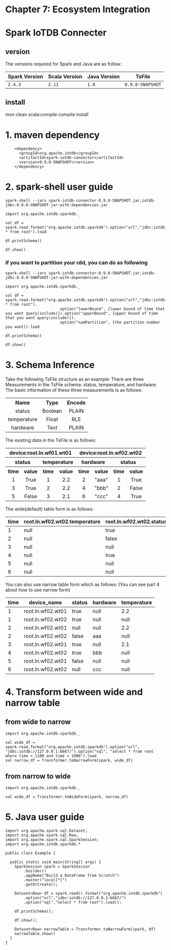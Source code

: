 <!--

    Licensed to the Apache Software Foundation (ASF) under one
    or more contributor license agreements.  See the NOTICE file
    distributed with this work for additional information
    regarding copyright ownership.  The ASF licenses this file
    to you under the Apache License, Version 2.0 (the
    "License"); you may not use this file except in compliance
    with the License.  You may obtain a copy of the License at

        http://www.apache.org/licenses/LICENSE-2.0

    Unless required by applicable law or agreed to in writing,
    software distributed under the License is distributed on an
    "AS IS" BASIS, WITHOUT WARRANTIES OR CONDITIONS OF ANY
    KIND, either express or implied.  See the License for the
    specific language governing permissions and limitations
    under the License.

-->
# Chapter 7: Ecosystem Integration
# Spark IoTDB Connecter
## version

The versions required for Spark and Java are as follow:

| Spark Version | Scala Version | Java Version | TsFile |
| ------------- | ------------- | ------------ |------------ |
| `2.4.3`        | `2.11`        | `1.8`        | `0.9.0-SNAPSHOT`|


## install
mvn clean scala:compile compile install


# 1. maven dependency

```
    <dependency>
      <groupId>org.apache.iotdb</groupId>
      <artifactId>spark-iotdb-connector</artifactId>
      <version>0.9.0-SNAPSHOT</version>
    </dependency>
```


# 2. spark-shell user guide

```
spark-shell --jars spark-iotdb-connector-0.9.0-SNAPSHOT.jar,iotdb-jdbc-0.9.0-SNAPSHOT-jar-with-dependencies.jar

import org.apache.iotdb.sparkdb._

val df = spark.read.format("org.apache.iotdb.sparkdb").option("url","jdbc:iotdb://127.0.0.1:6667/").option("sql","select * from root").load

df.printSchema()

df.show()
```

### if you want to partition your rdd, you can do as following
```
spark-shell --jars spark-iotdb-connector-0.9.0-SNAPSHOT.jar,iotdb-jdbc-0.9.0-SNAPSHOT-jar-with-dependencies.jar

import org.apache.iotdb.sparkdb._

val df = spark.read.format("org.apache.iotdb.sparkdb").option("url","jdbc:iotdb://127.0.0.1:6667/").option("sql","select * from root").
                        option("lowerBound", [lower bound of time that you want query(include)]).option("upperBound", [upper bound of time that you want query(include)]).
                        option("numPartition", [the partition number you want]).load

df.printSchema()

df.show()
```

# 3. Schema Inference

Take the following TsFile structure as an example: There are three Measurements in the TsFile schema: status, temperature, and hardware. The basic information of these three measurements is as follows:

<center>
<table style="text-align:center">
	<tr><th colspan="2">Name</th><th colspan="2">Type</th><th colspan="2">Encode</th></tr>
	<tr><td colspan="2">status</td><td colspan="2">Boolean</td><td colspan="2">PLAIN</td></tr>
	<tr><td colspan="2">temperature</td><td colspan="2">Float</td><td colspan="2">RLE</td></tr>
	<tr><td colspan="2">hardware</td><td colspan="2">Text</td><td colspan="2">PLAIN</td></tr>
</table>
</center>

The existing data in the TsFile is as follows:


<center>
<table style="text-align:center">
	<tr><th colspan="4">device:root.ln.wf01.wt01</th><th colspan="4">device:root.ln.wf02.wt02</th></tr>
	<tr><th colspan="2">status</th><th colspan="2">temperature</th><th colspan="2">hardware</th><th colspan="2">status</th></tr>
	<tr><th>time</th><th>value</td><th>time</th><th>value</td><th>time</th><th>value</th><th>time</th><th>value</td></tr>
	<tr><td>1</td><td>True</td><td>1</td><td>2.2</td><td>2</td><td>"aaa"</td><td>1</td><td>True</td></tr>
	<tr><td>3</td><td>True</td><td>2</td><td>2.2</td><td>4</td><td>"bbb"</td><td>2</td><td>False</td></tr>
	<tr><td>5</td><td> False </td><td>3</td><td>2.1</td><td>6</td><td>"ccc"</td><td>4</td><td>True</td></tr>
</table>
</center>


The wide(default) table form is as follows:

| time | root.ln.wf02.wt02.temperature | root.ln.wf02.wt02.status | root.ln.wf02.wt02.hardware | root.ln.wf01.wt01.temperature | root.ln.wf01.wt01.status | root.ln.wf01.wt01.hardware |
|------|-------------------------------|--------------------------|----------------------------|-------------------------------|--------------------------|----------------------------|
|    1 | null                          | true                     | null                       | 2.2                           | true                     | null                       |
|    2 | null                          | false                    | aaa                        | 2.2                           | null                     | null                       |
|    3 | null                          | null                     | null                       | 2.1                           | true                     | null                       |
|    4 | null                          | true                     | bbb                        | null                          | null                     | null                       |
|    5 | null                          | null                     | null                       | null                          | false                    | null                       |
|    6 | null                          | null                     | ccc                        | null                          | null                     | null                       |

You can also use narrow table form which as follows: (You can see part 4 about how to use narrow form)

| time | device_name                   | status                   | hardware                   | temperature |
|------|-------------------------------|--------------------------|----------------------------|-------------------------------|
|    1 | root.ln.wf02.wt01             | true                     | null                       | 2.2                           | 
|    1 | root.ln.wf02.wt02             | true                     | null                       | null                          | 
|    2 | root.ln.wf02.wt01             | null                     | null                       | 2.2                          |                 
|    2 | root.ln.wf02.wt02             | false                    | aaa                        | null                           |                   
|    3 | root.ln.wf02.wt01             | true                     | null                       | 2.1                           |                 
|    4 | root.ln.wf02.wt02             | true                     | bbb                        | null                          |                  
|    5 | root.ln.wf02.wt01             | false                    | null                       | null                          |                   
|    6 | root.ln.wf02.wt02             | null                     | ccc                        | null                          |                   

# 4. Transform between wide and narrow table

## from wide to narrow
```
import org.apache.iotdb.sparkdb._

val wide_df = spark.read.format("org.apache.iotdb.sparkdb").option("url", "jdbc:iotdb://127.0.0.1:6667/").option("sql", "select * from root where time < 1100 and time > 1000").load
val narrow_df = Transformer.toNarrowForm(spark, wide_df)
```

## from narrow to wide
```
import org.apache.iotdb.sparkdb._

val wide_df = Transformer.toWideForm(spark, narrow_df)
```

# 5. Java user guide
```
import org.apache.spark.sql.Dataset;
import org.apache.spark.sql.Row;
import org.apache.spark.sql.SparkSession;
import org.apache.iotdb.sparkdb.*

public class Example {

  public static void main(String[] args) {
    SparkSession spark = SparkSession
        .builder()
        .appName("Build a DataFrame from Scratch")
        .master("local[*]")
        .getOrCreate();

    Dataset<Row> df = spark.read().format("org.apache.iotdb.sparkdb")
        .option("url","jdbc:iotdb://127.0.0.1:6667/")
        .option("sql","select * from root").load();

    df.printSchema();

    df.show();
    
    Dataset<Row> narrowTable = Transformer.toNarrowForm(spark, df)
    narrowTable.show()
  }
}
```